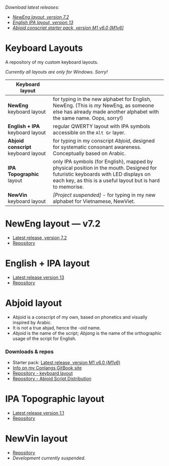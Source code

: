 _Download latest releases:_  
* _[NewEng layout, version 7.2](https://github.com/fazzaan/keyboard-layouts/releases/tag/NEv7.2)_  
* _[English IPA layout, version 13](https://github.com/fazzaan/keyboard-layouts/releases/tag/EngIPAv13)_
* _[Abjoid conscript starter pack, version M1 v6.0 (_M1v6_)](https://github.com/fazzaan/abjoid-distribution/releases/tag/M1v6-Starter-Pack)_  

# Keyboard Layouts
A repository of my custom keyboard layouts.  

_Currently all layouts are only for Windows. Sorry!_  

| Keyboard layout |  |
|---|---|
| **NewEng** keyboard layout | for typing in the new alphabet for English, NewEng. (This is _my_ NewEng, as someone else has already made another alphabet with the same name. Oops, sorry!) |
| **English + IPA** keyboard layout | regular QWERTY layout with IPA symbols accessible on the `Alt Gr` layer. |
| **Abjoid conscript** keyboard layout | for typing in my conscript _Abjoid_, designed for systematic consonant awareness. Conceptually based on Arabic. |
| **IPA Topographic** layout | only IPA symbols (for English), mapped by physical position in the mouth. Designed for futuristic keyboards with LED displays on each key, as this is a useful layout but is hard to memorise. |
| **NewVin** keyboard layout | _[Project suspended]_ - for typing in my new alphabet for Vietnamese, NewViet. |

# NewEng layout — v7.2 
* [Latest release, version 7.2](https://github.com/fazzaan/keyboard-layouts/releases/tag/NEv7.2)  
* [Repository](https://github.com/fazzaan/keyboard-layouts/tree/main/Layout%20-%20EN-UK%20-%20NewEng)

# English + IPA layout 
* [Latest release version 13](https://github.com/fazzaan/keyboard-layouts/releases/tag/EngIPAv13)  
* [Repository](https://github.com/fazzaan/keyboard-layouts/tree/main/Layout%20-%20EN-UK%20-%20IPA)

# Abjoid layout
* Abjoid is a conscript of my own, based on phonetics and visually inspired by Arabic.
* It is not a true abjad, hence the _-oid_ name.
* _Abjoid_ is the name of the script; _Abjang_ is the name of the orthographic usage of the script for English.
### Downloads & repos
* Starter pack: [Latest release, version M1 v6.0 (_M1v6_)](https://github.com/fazzaan/abjoid-distribution/releases/tag/M1v6-Starter-Pack)  
* [Info on my Conlangs GitBook site](https://lang.gitbook.io/conlangs/creations/abjoid-conscript)  
* [Repository - keyboard layout](https://github.com/fazzaan/keyboard-layouts/tree/main/Layout%20-%20EN-UK%20-%20AbjAng%20(Abjoid))
* [Repository - Abjoid Script Distribution](https://github.com/fazzaan/abjoid-distribution)  

# IPA Topographic layout 
* [Latest release version 1.1](https://github.com/fazzaan/keyboard-layouts/releases/tag/TopoIPAv1.1)  
* [Repository](https://github.com/fazzaan/keyboard-layouts/tree/main/Layout%20-%20EN-UK%20-%20IPA%20Topographic)  

# NewVin layout 
* [Repository](https://github.com/fazzaan/keyboard-layouts/tree/main/Layout%20-%20VN-VN%20-%20NewVin)
* _Development currently suspended._  
